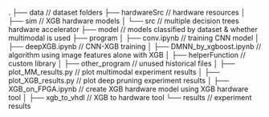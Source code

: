 .
├── data  // dataset folders
├── hardwareSrc  // hardware resources
│   ├── sim  // XGB hardware models
│   └── src  // multiple decision trees hardware accelerator
├── model  // models classified by dataset & whether multimodal is used
├── program
│   ├── conv.ipynb  // training CNN model
│   ├── deepXGB.ipynb  // CNN-XGB training
│   ├── DMNN_by_xgboost.ipynb  // algorithm using image features alone with XGB
│   ├── helperFunction  // custom library
│   ├── other_program  // unused historical files
│   ├── plot_MM_results.py  // plot multimodal experiment results
│   ├── plot_XGB_results.py  // plot deep pruning experiment results
│   ├── XGB_on_FPGA.ipynb  // create XGB hardware model using XGB hardware tool
│   ├── xgb_to_vhdl  // XGB to hardware tool
└── results  // experiment results